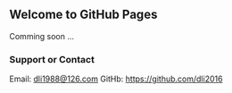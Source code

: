 ## Welcome to GitHub Pages

Comming soon ...

### Support or Contact

Email: dli1988@126.com
GitHb: https://github.com/dli2016
